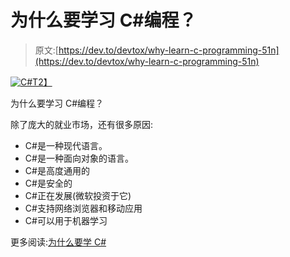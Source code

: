 # 为什么要学习 C#编程？

> 原文:[https://dev.to/devtox/why-learn-c-programming-51n](https://dev.to/devtox/why-learn-c-programming-51n)

[![C#](../Images/4975888c0654a2ebf3c3aba1cdb36b54.png)T2】](https://res.cloudinary.com/practicaldev/image/fetch/s--QtE_2zkH--/c_limit%2Cf_auto%2Cfl_progressive%2Cq_auto%2Cw_880/https://i.imgur.com/4LMa0r8.png)

为什么要学习 C#编程？

除了庞大的就业市场，还有很多原因:

*   C#是一种现代语言。
*   C#是一种面向对象的语言。
*   C#是高度通用的
*   C#是安全的
*   C#正在发展(微软投资于它)
*   C#支持网络浏览器和移动应用
*   C#可以用于机器学习

更多阅读:[为什么要学 C#](https://csharp1.com/why-learn-csharp/)